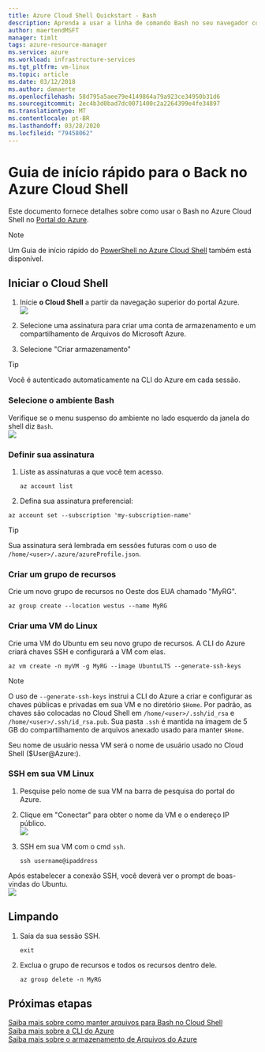 ```yaml
---
title: Azure Cloud Shell Quickstart - Bash
description: Aprenda a usar a linha de comando Bash no seu navegador com o Azure Cloud Shell.
author: maertendMSFT
manager: timlt
tags: azure-resource-manager
ms.service: azure
ms.workload: infrastructure-services
ms.tgt_pltfrm: vm-linux
ms.topic: article
ms.date: 03/12/2018
ms.author: damaerte
ms.openlocfilehash: 58d795a5aee79e4149864a79a923ce34950b31d6
ms.sourcegitcommit: 2ec4b3d0bad7dc0071400c2a2264399e4fe34897
ms.translationtype: MT
ms.contentlocale: pt-BR
ms.lasthandoff: 03/28/2020
ms.locfileid: "79458062"
---
```

# <a name="quickstart-for-bash-in-azure-cloud-shell"></a>Guia de início rápido para o Back no Azure Cloud Shell

Este documento fornece detalhes sobre como usar o Bash no Azure Cloud Shell no [Portal do Azure](https://ms.portal.azure.com/).

> [!NOTE]
> Um Guia de início rápido do [PowerShell no Azure Cloud Shell](quickstart-powershell.md) também está disponível.

## <a name="start-cloud-shell"></a>Iniciar o Cloud Shell
1. Inicie **o Cloud Shell** a partir da navegação superior do portal Azure. <br>
![](media/quickstart/shell-icon.png)

2. Selecione uma assinatura para criar uma conta de armazenamento e um compartilhamento de Arquivos do Microsoft Azure.
3. Selecione "Criar armazenamento"

> [!TIP]
> Você é autenticado automaticamente na CLI do Azure em cada sessão.

### <a name="select-the-bash-environment"></a>Selecione o ambiente Bash
Verifique se o menu suspenso do ambiente no lado esquerdo da janela do shell diz `Bash`. <br>
![](media/quickstart/env-selector.png)

### <a name="set-your-subscription"></a>Definir sua assinatura
1. Liste as assinaturas a que você tem acesso.
   ```azurecli-interactive
   az account list
   ```

2. Defina sua assinatura preferencial: <br>
```azurecli-interactive
az account set --subscription 'my-subscription-name'
```

> [!TIP]
> Sua assinatura será lembrada em sessões futuras com o uso de `/home/<user>/.azure/azureProfile.json`.

### <a name="create-a-resource-group"></a>Criar um grupo de recursos
Crie um novo grupo de recursos no Oeste dos EUA chamado "MyRG".
```azurecli-interactive
az group create --location westus --name MyRG
```

### <a name="create-a-linux-vm"></a>Criar uma VM do Linux
Crie uma VM do Ubuntu em seu novo grupo de recursos. A CLI do Azure criará chaves SSH e configurará a VM com elas. <br>

```azurecli-interactive
az vm create -n myVM -g MyRG --image UbuntuLTS --generate-ssh-keys
```

> [!NOTE]
> O uso de `--generate-ssh-keys` instrui a CLI do Azure a criar e configurar as chaves públicas e privadas em sua VM e no diretório `$Home`. Por padrão, as chaves são colocadas no Cloud Shell em `/home/<user>/.ssh/id_rsa` e `/home/<user>/.ssh/id_rsa.pub`. Sua pasta `.ssh` é mantida na imagem de 5 GB do compartilhamento de arquivos anexado usado para manter `$Home`.

Seu nome de usuário nessa VM será o nome de usuário usado no Cloud Shell ($User@Azure:).

### <a name="ssh-into-your-linux-vm"></a>SSH em sua VM Linux
1. Pesquise pelo nome de sua VM na barra de pesquisa do portal do Azure.
2. Clique em "Conectar" para obter o nome da VM e o endereço IP público. <br>
   ![](media/quickstart/sshcmd-copy.png)

3. SSH em sua VM com o cmd `ssh`.
   ```
   ssh username@ipaddress
   ```

Após estabelecer a conexão SSH, você deverá ver o prompt de boas-vindas do Ubuntu. <br>
![](media/quickstart/ubuntu-welcome.png)

## <a name="cleaning-up"></a>Limpando 
1. Saia da sua sessão SSH.
   ```
   exit
   ```

2. Exclua o grupo de recursos e todos os recursos dentro dele.
   ```azurecli-interactive
   az group delete -n MyRG
   ```

## <a name="next-steps"></a>Próximas etapas
[Saiba mais sobre como manter arquivos para Bash no Cloud Shell](persisting-shell-storage.md) <br>
[Saiba mais sobre a CLI do Azure](https://docs.microsoft.com/cli/azure/) <br>
[Saiba mais sobre o armazenamento de Arquivos do Azure](../storage/files/storage-files-introduction.md) <br>

